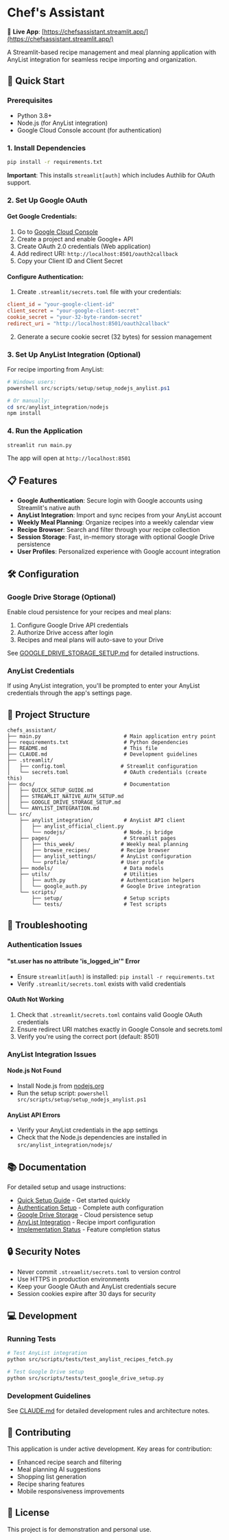 # Chef's Assistant

🔗 **Live App**: [https://chefsassistant.streamlit.app/](https://chefsassistant.streamlit.app/)

A Streamlit-based recipe management and meal planning application with AnyList integration for seamless recipe importing and organization.

## 🚀 Quick Start

### Prerequisites

- Python 3.8+
- Node.js (for AnyList integration)
- Google Cloud Console account (for authentication)

### 1. Install Dependencies

```bash
pip install -r requirements.txt
```

**Important**: This installs `streamlit[auth]` which includes Authlib for OAuth support.

### 2. Set Up Google OAuth

#### Get Google Credentials:
1. Go to [Google Cloud Console](https://console.cloud.google.com/)
2. Create a project and enable Google+ API
3. Create OAuth 2.0 credentials (Web application)
4. Add redirect URI: `http://localhost:8501/oauth2callback`
5. Copy your Client ID and Client Secret

#### Configure Authentication:
1. Create `.streamlit/secrets.toml` file with your credentials:
```toml
client_id = "your-google-client-id"
client_secret = "your-google-client-secret"
cookie_secret = "your-32-byte-random-secret"
redirect_uri = "http://localhost:8501/oauth2callback"
```

2. Generate a secure cookie secret (32 bytes) for session management

### 3. Set Up AnyList Integration (Optional)

For recipe importing from AnyList:

```powershell
# Windows users:
powershell src/scripts/setup/setup_nodejs_anylist.ps1

# Or manually:
cd src/anylist_integration/nodejs
npm install
```

### 4. Run the Application

```bash
streamlit run main.py
```

The app will open at `http://localhost:8501`

## 📋 Features

- **Google Authentication**: Secure login with Google accounts using Streamlit's native auth
- **AnyList Integration**: Import and sync recipes from your AnyList account
- **Weekly Meal Planning**: Organize recipes into a weekly calendar view
- **Recipe Browser**: Search and filter through your recipe collection
- **Session Storage**: Fast, in-memory storage with optional Google Drive persistence
- **User Profiles**: Personalized experience with Google account integration

## 🛠️ Configuration

### Google Drive Storage (Optional)

Enable cloud persistence for your recipes and meal plans:
1. Configure Google Drive API credentials
2. Authorize Drive access after login
3. Recipes and meal plans will auto-save to your Drive

See [GOOGLE_DRIVE_STORAGE_SETUP.md](docs/GOOGLE_DRIVE_STORAGE_SETUP.md) for detailed instructions.

### AnyList Credentials

If using AnyList integration, you'll be prompted to enter your AnyList credentials through the app's settings page.

## 📁 Project Structure

```
chefs_assistant/
├── main.py                           # Main application entry point
├── requirements.txt                  # Python dependencies
├── README.md                         # This file
├── CLAUDE.md                         # Development guidelines
├── .streamlit/
│   ├── config.toml                  # Streamlit configuration
│   └── secrets.toml                  # OAuth credentials (create this)
├── docs/                             # Documentation
│   ├── QUICK_SETUP_GUIDE.md
│   ├── STREAMLIT_NATIVE_AUTH_SETUP.md
│   ├── GOOGLE_DRIVE_STORAGE_SETUP.md
│   └── ANYLIST_INTEGRATION.md
└── src/
    ├── anylist_integration/          # AnyList API client
    │   ├── anylist_official_client.py
    │   └── nodejs/                   # Node.js bridge
    ├── pages/                        # Streamlit pages
    │   ├── this_week/               # Weekly meal planning
    │   ├── browse_recipes/          # Recipe browser
    │   ├── anylist_settings/        # AnyList configuration
    │   └── profile/                 # User profile
    ├── models/                       # Data models
    ├── utils/                        # Utilities
    │   ├── auth.py                  # Authentication helpers
    │   └── google_auth.py           # Google Drive integration
    └── scripts/
        ├── setup/                    # Setup scripts
        └── tests/                    # Test scripts
```

## 🔧 Troubleshooting

### Authentication Issues

#### "st.user has no attribute 'is_logged_in'" Error
- Ensure `streamlit[auth]` is installed: `pip install -r requirements.txt`
- Verify `.streamlit/secrets.toml` exists with valid credentials

#### OAuth Not Working
1. Check that `.streamlit/secrets.toml` contains valid Google OAuth credentials
2. Ensure redirect URI matches exactly in Google Console and secrets.toml
3. Verify you're using the correct port (default: 8501)

### AnyList Integration Issues

#### Node.js Not Found
- Install Node.js from [nodejs.org](https://nodejs.org/)
- Run the setup script: `powershell src/scripts/setup/setup_nodejs_anylist.ps1`

#### AnyList API Errors
- Verify your AnyList credentials in the app settings
- Check that the Node.js dependencies are installed in `src/anylist_integration/nodejs/`

## 📚 Documentation

For detailed setup and usage instructions:
- [Quick Setup Guide](docs/QUICK_SETUP_GUIDE.md) - Get started quickly
- [Authentication Setup](docs/STREAMLIT_NATIVE_AUTH_SETUP.md) - Complete auth configuration
- [Google Drive Storage](docs/GOOGLE_DRIVE_STORAGE_SETUP.md) - Cloud persistence setup
- [AnyList Integration](docs/ANYLIST_INTEGRATION.md) - Recipe import configuration
- [Implementation Status](docs/IMPLEMENTATION_STATUS.md) - Feature completion status

## 🔒 Security Notes

- Never commit `.streamlit/secrets.toml` to version control
- Use HTTPS in production environments
- Keep your Google OAuth and AnyList credentials secure
- Session cookies expire after 30 days for security

## 💻 Development

### Running Tests

```bash
# Test AnyList integration
python src/scripts/tests/test_anylist_recipes_fetch.py

# Test Google Drive setup
python src/scripts/tests/test_google_drive_setup.py
```

### Development Guidelines

See [CLAUDE.md](CLAUDE.md) for detailed development rules and architecture notes.

## 🤝 Contributing

This application is under active development. Key areas for contribution:
- Enhanced recipe search and filtering
- Meal planning AI suggestions
- Shopping list generation
- Recipe sharing features
- Mobile responsiveness improvements

## 📄 License

This project is for demonstration and personal use.